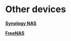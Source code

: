 # Other devices

[**Synology NAS**](Other%20devices%20cd5a902ddc5d417f9c467c4a7433d0bc/Synology%20NAS%20e05ee4704f3e4172b13242d44de1909c.md)

[**FreeNAS**](Other%20devices%20cd5a902ddc5d417f9c467c4a7433d0bc/FreeNAS%20625f592301a54400afa0ce43f990163b.md)